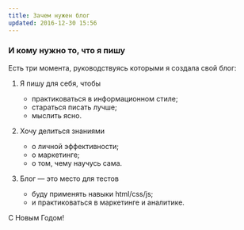 ```yaml
---
title: Зачем нужен блог
updated: 2016-12-30 15:56
---
```


### И кому нужно то, что я пишу

Есть три момента, руководствуясь которыми я создала свой блог:

1. Я пишу для себя, чтобы  
   - практиковаться в информационном стиле;  
   - стараться писать лучше;  
   - мыслить ясно.  
   
2. Хочу делиться знаниями  
   - о личной эффективности;  
   - о маркетинге;   
   - о том, чему научусь сама.  
   
3. Блог — это место для тестов  
   - буду применять навыки html/css/js;  
   - и практиковаться в маркетинге и аналитике.  


С Новым Годом!  
